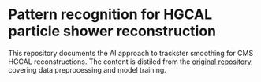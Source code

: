 # Pattern recognition for HGCAL particle shower reconstruction

This repository documents the AI approach to trackster smoothing for CMS HGCAL reconstructions.
The content is distiled from the [original repository](https://github.com/edcuba/TICLPatternReco), covering data preprocessing and model training.
